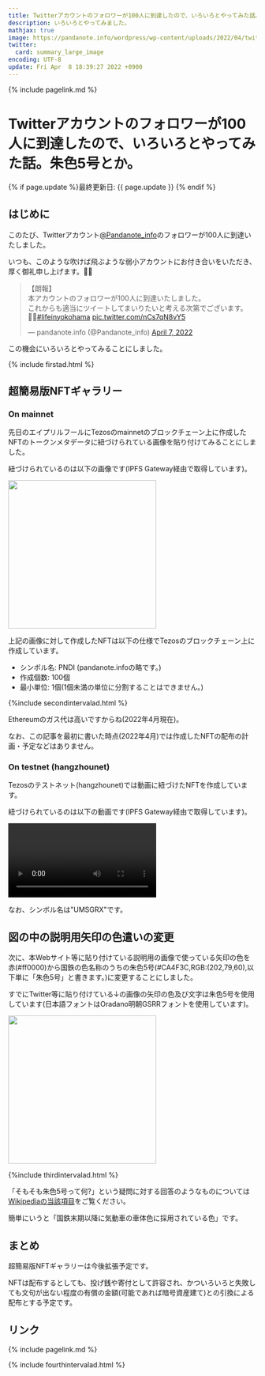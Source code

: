 ```yaml
---
title: Twitterアカウントのフォロワーが100人に到達したので、いろいろとやってみた話。朱色5号とか。 - panda大学習帳外伝
description: いろいろとやってみました。
mathjax: true
image: https://pandanote.info/wordpress/wp-content/uploads/2022/04/twitter_100_followers.png
twitter: 
  card: summary_large_image
encoding: UTF-8
update: Fri Apr  8 18:39:27 2022 +0900
---
```

{% include pagelink.md %}
# Twitterアカウントのフォロワーが100人に到達したので、いろいろとやってみた話。朱色5号とか。
{% if page.update %}最終更新日: {{ page.update }} {% endif %}
## はじめに
このたび、Twitterアカウント[@Pandanote_info](https://twitter.com/Pandanote_info)のフォロワーが100人に到達いたしました。

いつも、このような吹けば飛ぶような弱小アカウントにお付き合いをいただき、厚く御礼申し上げます。🙇‍♂️

<blockquote class="twitter-tweet"><p lang="ja" dir="ltr">【朗報】<br>本アカウントのフォロワーが100人に到達いたしました。<br>これからも適当にツイートしてまいりたいと考える次第でございます。🙇‍♀️<a href="https://twitter.com/hashtag/lifeinyokohama?src=hash&amp;ref_src=twsrc%5Etfw">#lifeinyokohama</a> <a href="https://t.co/nCs7qN8vY5">pic.twitter.com/nCs7qN8vY5</a></p>&mdash; pandanote.info (@Pandanote_info) <a href="https://twitter.com/Pandanote_info/status/1511860412865601540?ref_src=twsrc%5Etfw">April 7, 2022</a></blockquote> <script async src="https://platform.twitter.com/widgets.js" charset="utf-8"></script>

この機会にいろいろとやってみることにしました。

{% include firstad.html %}

## 超簡易版NFTギャラリー
### On mainnet
先日のエイプリルフールにTezosのmainnetのブロックチェーン上に作成したNFTのトークンメタデータに紐づけられている画像を貼り付けてみることにしました。

紐づけられているのは以下の画像です(IPFS Gateway経由で取得しています)。

<a href="https://ipfs.io/ipfs/QmXr9VEFU7y7D7BF4ivUAdDV4a7Sth6aw4A3ad7deSVfYN"><img src="https://ipfs.io/ipfs/QmXr9VEFU7y7D7BF4ivUAdDV4a7Sth6aw4A3ad7deSVfYN" width="300"/></a>

上記の画像に対して作成したNFTは以下の仕様でTezosのブロックチェーン上に作成しています。

* シンボル名: PNDI (pandanote.infoの略です。)
* 作成個数: 100個
* 最小単位: 1個(1個未満の単位に分割することはできません。)

{%include secondintervalad.html %}

Ethereumのガス代は高いですからね(2022年4月現在)。

なお、この記事を最初に書いた時点(2022年4月)では作成したNFTの配布の計画・予定などはありません。
### On testnet (hangzhounet)
Tezosのテストネット(hangzhounet)では動画に紐づけたNFTを作成しています。

紐づけられているのは以下の動画です(IPFS Gateway経由で取得しています)。

<video src="https://ipfs.io/ipfs/Qmch3vJtNtmkVd6hDvqqniCRG4N3yzoJ6uxz9cFRCZcc9k" controls="controls">
<p>お使いのブラウザではvideoタグはサポートされていないようですので、サポートされているブラウザでご覧ください。</p>
</video>

なお、シンボル名は"UMSGRX"です。
## 図の中の説明用矢印の色遣いの変更
次に、本Webサイト等に貼り付けている説明用の画像で使っている矢印の色を赤(#ff0000)から国鉄の色名称のうちの朱色5号(#CA4F3C,RGB:(202,79,60),以下単に「朱色5号」と書きます。)に変更することにしました。

すでにTwitter等に貼り付けている↓の画像の矢印の色及び文字は朱色5号を使用しています(日本語フォントはOradano明朝GSRRフォントを使用しています)。

<a href="https://pandanote.info/?attachment_id=8781"><img src="https://pandanote.info/wordpress/wp-content/uploads/2022/04/twitter_100_followers.png" width="300"></a>

{%include thirdintervalad.html %}

「そもそも朱色5号って何?」という疑問に対する回答のようなものについては[Wikipediaの当該項目](https://ja.wikipedia.org/wiki/%E6%9C%B1%E8%89%B25%E5%8F%B7)をご覧ください。

簡単にいうと「国鉄末期以降に気動車の車体色に採用されている色」です。
## まとめ
超簡易版NFTギャラリーは今後拡張予定です。

NFTは配布するとしても、投げ銭や寄付として許容され、かついろいろと失敗しても文句が出ない程度の有償の金額(可能であれば暗号資産建て)との引換による配布とする予定です。
## リンク
{% include pagelink.md %}

{% include fourthintervalad.html %}
